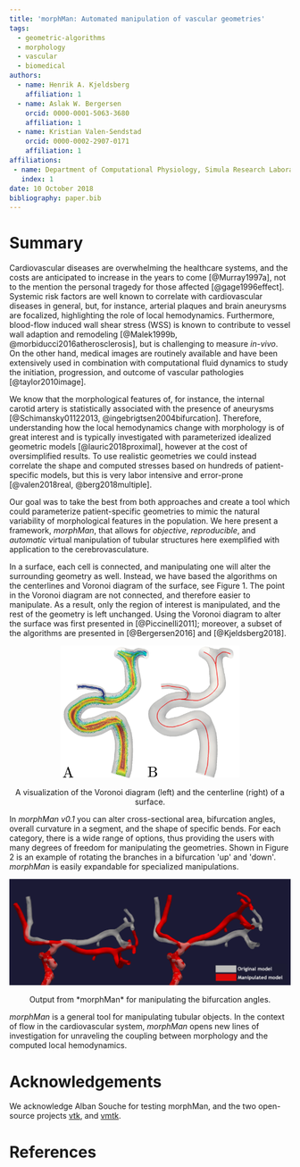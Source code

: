 ```yaml
---
title: 'morphMan: Automated manipulation of vascular geometries'
tags:
  - geometric-algorithms
  - morphology
  - vascular
  - biomedical
authors:
  - name: Henrik A. Kjeldsberg
    affiliation: 1
  - name: Aslak W. Bergersen
    orcid: 0000-0001-5063-3680
    affiliation: 1
  - name: Kristian Valen-Sendstad
    orcid: 0000-0002-2907-0171
    affiliation: 1
affiliations:
 - name: Department of Computational Physiology, Simula Research Laboratory
   index: 1
date: 10 October 2018
bibliography: paper.bib
---
```


# Summary

Cardiovascular diseases are overwhelming the healthcare systems, and the
costs are anticipated to increase in the years to come [@Murray1997a],
not to the mention the personal tragedy for those affected [@gage1996effect].
Systemic risk factors are well known to correlate with cardiovascular diseases in general,
but, for instance, arterial plaques and brain aneurysms are focalized, highlighting
the role of local hemodynamics. Furthermore, blood-flow induced wall shear stress (WSS) is
known to contribute to vessel wall adaption and remodeling [@Malek1999b, @morbiducci2016atherosclerosis],
but is challenging to measure *in-vivo*. On the other hand, medical images are routinely available and have
been extensively used in combination with computational fluid dynamics to
study the initiation, progression, and outcome of vascular pathologies [@taylor2010image].

We know that the morphological features of, for instance, the internal
carotid artery is statistically associated with the presence of aneurysms [@Schimansky01122013, @ingebrigtsen2004bifurcation].
Therefore, understanding how the local hemodynamics change with morphology is of great interest and
is typically investigated with parameterized idealized geometric models [@lauric2018proximal], however at the cost of
oversimplified results. To use realistic geometries we could instead correlate the shape and computed
stresses based on hundreds of patient-specific models, but this is very labor intensive and
error-prone [@valen2018real, @berg2018multiple].

Our goal was to take the best from both approaches and create a tool which could parameterize patient-specific
geometries to mimic the natural variability of morphological features in the population. We here present a framework,
*morphMan*, that allows for *objective*, *reproducible*, and *automatic* virtual manipulation of tubular structures
here exemplified with application to the cerebrovasculature.

In a surface, each cell is connected, and manipulating one will alter the surrounding geometry as well. Instead, we 
have based the algorithms on the centerlines and Voronoi diagram of the surface, see Figure 1. The point in the Voronoi 
diagram are not connected, and therefore easier to manipulate. As a result, only the region of interest is manipulated, and the rest of the geometry is left unchanged. Using the Voronoi diagram to alter the surface was first presented in 
[@Piccinelli2011]; moreover, a subset of the algorithms are presented in [@Bergersen2016] and [@Kjeldsberg2018].

<p align="center">
    <img src="./figure1.png", width="320 height="140" alt="Voronoi diagram and centerline of a model."/>
</p>
<p align="center">
   A visualization of the Voronoi diagram (left) and the centerline (right) of a surface.
</p>

In *morphMan v0.1* you can alter cross-sectional area, bifurcation angles, 
overall curvature in a segment, and the shape of specific bends. For each
category, there is a wide range of options, thus providing the users with many degrees of
freedom for manipulating the geometries. Shown in Figure 2 is an example of rotating the
branches in a bifurcation 'up' and 'down'. *morphMan* is easily expandable for specialized manipulations.

<p align="center">
    <img src="./figure2.png", width="640 height="280" alt="Output of morphMan."\>
</p>
<p align="center">
   Output from *morphMan* for manipulating the bifurcation angles.
</p>

*morphMan* is a general tool for manipulating tubular objects. In the context of flow in the cardiovascular system,
*morphMan* opens new lines of investigation for unraveling the coupling between
morphology and the computed local hemodynamics.


# Acknowledgements

We acknowledge Alban Souche for testing morphMan, and the two open-source projects [vtk](https://www.vtk.org/), and [vmtk](http://www.vmtk.org).

# References
